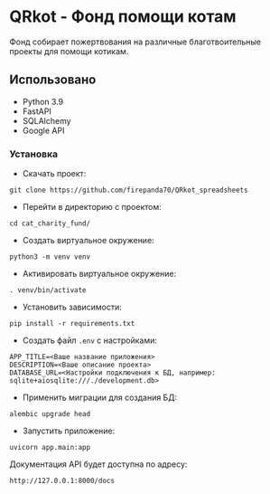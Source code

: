 # QRkot - Фонд помощи котам

Фонд собирает пожертвования на различные благотвоительные проекты для помощи котикам. 

## Использовано
- Python 3.9
- FastAPI
- SQLAlchemy
- Google API

### Установка
- Скачать проект:
```
git clone https://github.com/firepanda70/QRkot_spreadsheets
```
- Перейти в директорию с проектом:
```
cd cat_charity_fund/
```
- Создать виртуальное окружение:
```
python3 -m venv venv
```
- Активировать виртуальное окружение:
```
. venv/bin/activate
```
- Установить зависимости:
```
pip install -r requirements.txt
```
- Создать файл `.env` с настройками:
```
APP_TITLE=<Ваше название приложения>
DESCRIPTION=<Ваше описание проекта>
DATABASE_URL=<Настройки подключения к БД, например: sqlite+aiosqlite:///./development.db>
```
- Применить миграции для создания БД:
```
alembic upgrade head
```
- Запустить приложение:
```
uvicorn app.main:app 
```
Документация API будет доступна по адресу:
```
http://127.0.0.1:8000/docs
```